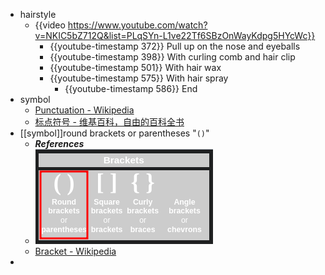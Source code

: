 - hairstyle
	- {{video https://www.youtube.com/watch?v=NKIC5bZ712Q&list=PLqSYn-L1ve22Tf6SBzOnWayKdpg5HYcWc}}
		- {{youtube-timestamp 372}} Pull up on the nose and eyeballs
		- {{youtube-timestamp 398}} With curling comb and hair clip
		- {{youtube-timestamp 501}} With hair wax
		- {{youtube-timestamp 575}} With hair spray
			- {{youtube-timestamp 586}} End
- symbol
  * [Punctuation - Wikipedia](https://en.wikipedia.org/wiki/Punctuation)
  * [标点符号 - 维基百科，自由的百科全书](https://zh.wikipedia.org/wiki/%E6%A0%87%E7%82%B9%E7%AC%A6%E5%8F%B7)
- [[symbol]]round brackets or parentheses "`()`"
  * ***References***
  * ![image.png](../assets/image_1665110038472_0.png)
  * [Bracket - Wikipedia](https://en.wikipedia.org/wiki/Bracket)
-